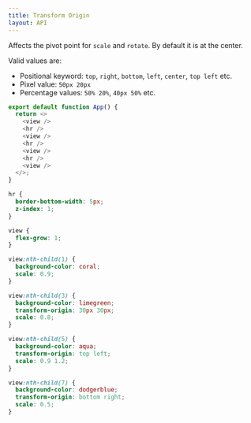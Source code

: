 ```yaml
---
title: Transform Origin
layout: API
---
```


Affects the pivot point for `scale` and `rotate`. By default it is at the center.

Valid values are:
- Positional keyword: `top`, `right`, `bottom`, `left`, `center`, `top left` etc.
- Pixel value: `50px 20px`
- Percentage values: `50% 20%`, `40px 50%` etc.

<Sandpack>

```js
export default function App() {
  return <>
    <view />
    <hr />
    <view />
    <hr />
    <view />
    <hr />
    <view />
  </>;
}
```

```css active
hr {
  border-bottom-width: 5px;
  z-index: 1;
}

view {
  flex-grow: 1;
}

view:nth-child(1) {
  background-color: coral;
  scale: 0.9;
}

view:nth-child(3) {
  background-color: limegreen;
  transform-origin: 30px 30px;
  scale: 0.8;
}

view:nth-child(5) {
  background-color: aqua;
  transform-origin: top left;
  scale: 0.9 1.2;
}

view:nth-child(7) {
  background-color: dodgerblue;
  transform-origin: bottom right;
  scale: 0.5;
}
```

</Sandpack>
